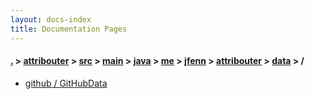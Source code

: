 ```yaml
---
layout: docs-index
title: Documentation Pages
---
```

#### [.](./../../../../../../../../index) > [attribouter](./../../../../../../../index) > [src](./../../../../../../index) > [main](./../../../../../index) > [java](./../../../../index) > [me](./../../../index) > [jfenn](./../../index) > [attribouter](./../index) > [data](./index) > **/**

- [github / GitHubData](github/GitHubData)
